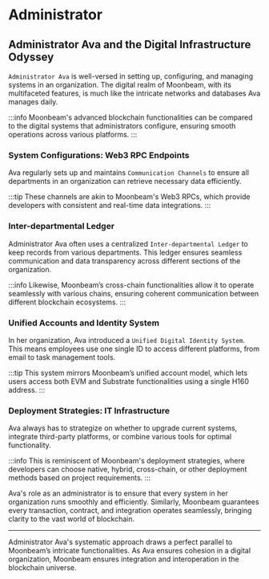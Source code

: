 # Administrator

## **Administrator Ava and the Digital Infrastructure Odyssey**

`Administrator Ava` is well-versed in setting up, configuring, and managing systems in an organization. The digital realm of Moonbeam, with its multifaceted features, is much like the intricate networks and databases Ava manages daily.

:::info
Moonbeam's advanced blockchain functionalities can be compared to the digital systems that administrators configure, ensuring smooth operations across various platforms.
:::

### **System Configurations: Web3 RPC Endpoints**

Ava regularly sets up and maintains `Communication Channels` to ensure all departments in an organization can retrieve necessary data efficiently.

:::tip
These channels are akin to Moonbeam's Web3 RPCs, which provide developers with consistent and real-time data integrations.
:::

### **Inter-departmental Ledger**

Administrator Ava often uses a centralized `Inter-departmental Ledger` to keep records from various departments. This ledger ensures seamless communication and data transparency across different sections of the organization.

:::info
Likewise, Moonbeam’s cross-chain functionalities allow it to operate seamlessly with various chains, ensuring coherent communication between different blockchain ecosystems.
:::

### **Unified Accounts and Identity System**

In her organization, Ava introduced a `Unified Digital Identity System`. This means employees use one single ID to access different platforms, from email to task management tools.

:::tip
This system mirrors Moonbeam’s unified account model, which lets users access both EVM and Substrate functionalities using a single H160 address.
:::

### **Deployment Strategies: IT Infrastructure**

Ava always has to strategize on whether to upgrade current systems, integrate third-party platforms, or combine various tools for optimal functionality.

:::info
This is reminiscent of Moonbeam's deployment strategies, where developers can choose native, hybrid, cross-chain, or other deployment methods based on project requirements.
:::

Ava's role as an administrator is to ensure that every system in her organization runs smoothly and efficiently. Similarly, Moonbeam guarantees every transaction, contract, and integration operates seamlessly, bringing clarity to the vast world of blockchain.

---

Administrator Ava's systematic approach draws a perfect parallel to Moonbeam’s intricate functionalities. As Ava ensures cohesion in a digital organization, Moonbeam ensures integration and interoperation in the blockchain universe.